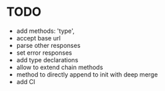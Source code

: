 # TODO
- add methods:
  'type',
- accept base url
- parse other responses
- set error responses
- add type declarations
- allow to extend chain methods
- method to directly append to init with deep merge
- add CI
